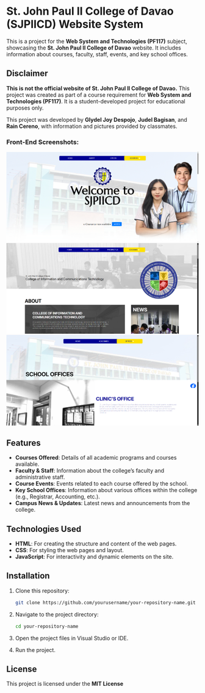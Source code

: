 # St. John Paul II College of Davao (SJPIICD) Website System

This is a project for the **Web System and Technologies (PF117)** subject, showcasing the **St. John Paul II College of Davao** website. It includes information about courses, faculty, staff, events, and key school offices.

## Disclaimer
**This is not the official website of St. John Paul II College of Davao.** This project was created as part of a course requirement for **Web System and Technologies (PF117)**. It is a student-developed project for educational purposes only.

This project was developed by **Glydel Joy Despojo**, **Judel Bagisan**, and **Rain Cereno**, with information and pictures provided by classmates.

### Front-End Screenshots:
![Website Screenshot](images/home.png)  
![Website Screenshot](images/courses.png)  
![Website Screenshot](images/offices.png)  

## Features
- **Courses Offered**: Details of all academic programs and courses available.
- **Faculty & Staff**: Information about the college’s faculty and administrative staff.
- **Course Events**: Events related to each course offered by the school.
- **Key School Offices**: Information about various offices within the college (e.g., Registrar, Accounting, etc.).
- **Campus News & Updates**: Latest news and announcements from the college.

## Technologies Used
- **HTML**: For creating the structure and content of the web pages.
- **CSS**: For styling the web pages and layout.
- **JavaScript**: For interactivity and dynamic elements on the site.

## Installation

1. Clone this repository:
   ```bash
   git clone https://github.com/yourusername/your-repository-name.git
   ```

2. Navigate to the project directory:
   ```bash
   cd your-repository-name
   ```

3. Open the project files in Visual Studio or IDE.

4. Run the project.

## License

This project is licensed under the **MIT License**

